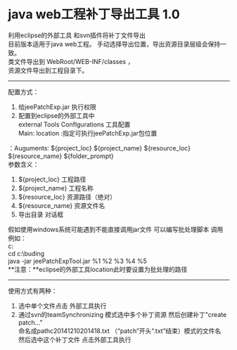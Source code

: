 java web工程补丁导出工具 1.0
=========================
  利用eclipse的外部工具 和svn插件将补丁文件导出  
  目前版本适用于java web工程。
  手动选择导出位置，导出资源目录层级会保持一致。   
  类文件导出到 WebRoot/WEB-INF/classes ，  
  资源文件导出到工程目录下。  

- - -
  
  配置方式：  
1. 给jeePatchExp.jar 执行权限  
2. 配置到eclipse的外部工具中   
external Tools Conflgurations 工具配置  
Main:
location :指定可执行jeePatchExp.jar包位置
 
：Auguments:
${project_loc}    ${project_name}		${resource_loc}		${resource_name} 	${folder_prompt}  
 参数含义：     
1. ${project_loc} 工程路径  
2. ${project_name} 工程名称  
3. ${resource_loc} 资源路径（绝对）  
4. ${resource_name} 资源文件名  
5.  导出目录  对话框  

假如使用windows系统可能遇到不能直接调用jar文件 可以编写批处理脚本 调用
例如：  
	c:    
	cd c:\buding  
	java -jar jeePatchExpTool.jar %1 %2 %3 %4 %5  
**注意：**eclipse的外部工具location此时要设置为批处理的路径  

- - -

使用方式有两种：  
  1. 选中单个文件点击 外部工具执行  
  2. 通过svn的teamSynchronizing 模式选中多个补丁资源 然后创建补丁"create patch..."   
   命名成pathc20141210201418.txt （“patch”开头“.txt”结束）模式的文件名  
   然后选中这个补丁文件 点击外部工具执行
  
  



